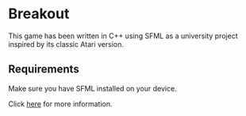 # Breakout

This game has been written in C++ using SFML as a university project inspired by its classic Atari version.

## Requirements
Make sure you have SFML installed on your device.

Click [here](https://www.sfml-dev.org/tutorials/2.5/ "SFML Tutorial") for more information.


